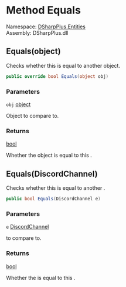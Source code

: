 # Method Equals

Namespace: [DSharpPlus.Entities](DSharpPlus.Entities.md)  
Assembly: DSharpPlus.dll

## <a id="DSharpPlus_Entities_DiscordChannel_Equals_System_Object_"></a>Equals\(object\)

Checks whether this <xref href="DSharpPlus.Entities.DiscordChannel" data-throw-if-not-resolved="false"></xref> is equal to another object.

```csharp
public override bool Equals(object obj)
```

### Parameters

`obj` [object](https://learn.microsoft.com/dotnet/api/system.object)

Object to compare to.

### Returns

[bool](https://learn.microsoft.com/dotnet/api/system.boolean)

Whether the object is equal to this <xref href="DSharpPlus.Entities.DiscordChannel" data-throw-if-not-resolved="false"></xref>.

## <a id="DSharpPlus_Entities_DiscordChannel_Equals_DSharpPlus_Entities_DiscordChannel_"></a>Equals\(DiscordChannel\)

Checks whether this <xref href="DSharpPlus.Entities.DiscordChannel" data-throw-if-not-resolved="false"></xref> is equal to another <xref href="DSharpPlus.Entities.DiscordChannel" data-throw-if-not-resolved="false"></xref>.

```csharp
public bool Equals(DiscordChannel e)
```

### Parameters

`e` [DiscordChannel](DSharpPlus.Entities.DiscordChannel.md)

<xref href="DSharpPlus.Entities.DiscordChannel" data-throw-if-not-resolved="false"></xref> to compare to.

### Returns

[bool](https://learn.microsoft.com/dotnet/api/system.boolean)

Whether the <xref href="DSharpPlus.Entities.DiscordChannel" data-throw-if-not-resolved="false"></xref> is equal to this <xref href="DSharpPlus.Entities.DiscordChannel" data-throw-if-not-resolved="false"></xref>.

